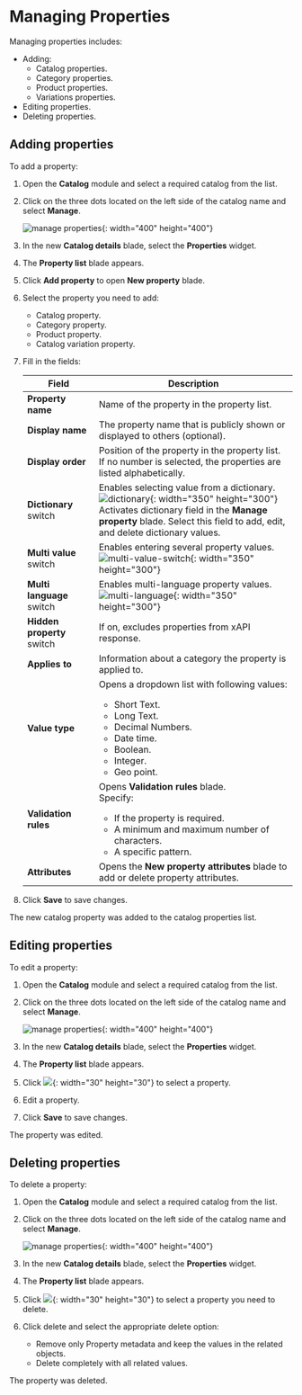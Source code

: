 # Managing Properties

Managing properties includes:

* Adding:
     * Catalog properties.
     * Category properties.
     * Product properties.
     * Variations properties.
* Editing properties.
* Deleting properties.

## Adding properties

To add a property:

1. Open the **Catalog** module and select a required catalog from the list. 
1. Click on the three dots located on the left side of the catalog name and select **Manage**.  

     ![manage properties](media/manage-properties.png){: width="400" height="400"}

1. In the new **Catalog details** blade, select the **Properties** widget. 
1. The **Property list** blade appears. 
1. Click **Add property** to open **New property** blade. 
1. Select the property you need to add:
     * Catalog property.
     * Category property.
     * Product property.
     * Catalog variation property.

1. Fill in the fields:

     | Field                      	| Description                                                                                                                                                                                        	|
     |----------------------------	|----------------------------------------------------------------------------------------------------------------------------------------------------------------------------------------------------	|
     | **Property name**          	| Name of the property in the property list.                                                                                                                                                         	|
     | **Display name**           	| The property name that is publicly shown or displayed to others (optional).                                                                                                                        	|
     | **Display order**          	| Position of the property in the property list. If no number is selected, the properties are listed alphabetically.                                                                                 	|
     | **Dictionary** switch      	| Enables selecting value from a dictionary.<br>![dictionary](media/dictionary-switch.png){: width="350" height="300"} <br>Activates dictionary field in the **Manage property** blade. Select this field to add, edit, and delete dictionary values.           	|
     | **Multi value** switch     	| Enables entering several property values.<br>![multi-value-switch](media/multi-value-switch.png){: width="350" height="300"}                                                                                                                               	|
     | **Multi language** switch  	| Enables multi-language property values.<br>![multi-language](media/multi-language-switch.png){: width="350" height="300"}                                                                                                                                     	|
     | **Hidden property** switch 	| If on, excludes properties from xAPI response.                                                                                                                                                     	|
     | **Applies to**             	| Information about a category the property is applied to.                                                                                                                                           	|
     | **Value type**             	| Opens a dropdown list with following values:<ul> <li>Short Text.</li> <li>Long Text.</li> <li>Decimal Numbers.</li> <li>Date time.</li> <li>Boolean.</li> <li>Integer.</li> <li>Geo point.</li> </ul> 	|
     | **Validation rules**       	| Opens **Validation rules** blade.<br> Specify:<ul> <li>If the property is required.</li> <li>A minimum and maximum number of characters.</li> <li>A specific pattern.</li> </ul>                      	|
     | **Attributes**             	| Opens the **New property attributes** blade to add or delete property attributes.                                                                                                                  	|

1. Click **Save** to save changes.

The new catalog property was added to the catalog properties list.

## Editing properties

To edit a property:

1. Open the **Catalog** module and select a required catalog from the list. 
1. Click on the three dots located on the left side of the catalog name and select **Manage**.  

     ![manage properties](media/manage-properties.png){: width="400" height="400"}

1. In the new **Catalog details** blade, select the **Properties** widget. 
1. The **Property list** blade appears. 
1. Click ![](../tasks/media/pencil.png){: width="30" height="30"} to select a property.
1. Edit a property.
1. Click **Save** to save changes.

The property was edited.

## Deleting properties

To delete a property:

1. Open the **Catalog** module and select a required catalog from the list. 
1. Click on the three dots located on the left side of the catalog name and select **Manage**.  

     ![manage properties](media/manage-properties.png){: width="400" height="400"}

1. In the new **Catalog details** blade, select the **Properties** widget. 
1. The **Property list** blade appears. 
1. Click ![](../tasks/media/pencil.png){: width="30" height="30"} to select a property you need to delete.
1. Click delete and select the appropriate delete option:

     * Remove only Property metadata and keep the values in the related objects.
     * Delete completely with all related values.

The property was deleted.